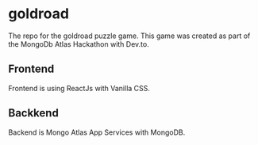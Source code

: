 # goldroad
The repo for the goldroad puzzle game. This game was created as part of the MongoDb Atlas Hackathon with Dev.to.

## Frontend
Frontend is using ReactJs with Vanilla CSS. 

## Backkend
Backend is Mongo Atlas App Services with MongoDB.
